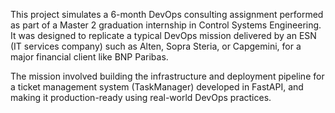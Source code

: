 This project simulates a 6-month DevOps consulting assignment performed as part of a Master 2 graduation internship in Control Systems Engineering. It was designed to replicate a typical DevOps mission delivered by an ESN (IT services company) such as Alten, Sopra Steria, or Capgemini, for a major financial client like BNP Paribas.

The mission involved building the infrastructure and deployment pipeline for a ticket management system (TaskManager) developed in FastAPI, and making it production-ready using real-world DevOps practices.


